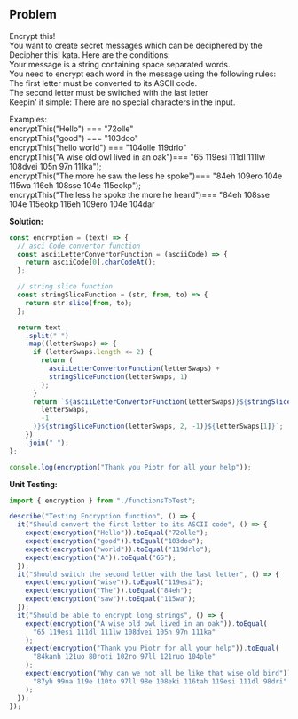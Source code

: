 ## Problem

Encrypt this! <br/>
You want to create secret messages which can be deciphered by the Decipher this! kata. Here are the conditions: <br/>
Your message is a string containing space separated words. <br/> 
You need to encrypt each word in the message using the following rules: <br/>
The first letter must be converted to its ASCII code. <br/>
The second letter must be switched with the last letter <br/>
Keepin' it simple: There are no special characters in the input. <br/>

Examples: <br/>
encryptThis("Hello") === "72olle" <br/>
encryptThis("good") === "103doo" <br/>
encryptThis("hello world") === "104olle 119drlo" <br/>
encryptThis("A wise old owl lived in an oak")=== "65 119esi 111dl 111lw 108dvei 105n 97n 111ka"); <br/>
encryptThis("The more he saw the less he spoke")=== "84eh 109ero 104e 115wa 116eh 108sse 104e 115eokp"); <br/>
encryptThis("The less he spoke the more he heard")=== "84eh 108sse 104e 115eokp 116eh 109ero 104e 104dar <br/>

**Solution:**

```javascript
const encryption = (text) => {
  // asci Code convertor function
  const asciiLetterConvertorFunction = (asciiCode) => {
    return asciiCode[0].charCodeAt();
  };

  // string slice function
  const stringSliceFunction = (str, from, to) => {
    return str.slice(from, to);
  };

  return text
    .split(" ")
    .map((letterSwaps) => {
      if (letterSwaps.length <= 2) {
        return (
          asciiLetterConvertorFunction(letterSwaps) +
          stringSliceFunction(letterSwaps, 1)
        );
      }
      return `${asciiLetterConvertorFunction(letterSwaps)}${stringSliceFunction(
        letterSwaps,
        -1
      )}${stringSliceFunction(letterSwaps, 2, -1)}${letterSwaps[1]}`;
    })
    .join(" ");
};

console.log(encryption("Thank you Piotr for all your help")); 
```

**Unit Testing:**

```javascript
import { encryption } from "./functionsToTest";

describe("Testing Encryption function", () => {
  it("Should convert the first letter to its ASCII code", () => {
    expect(encryption("Hello")).toEqual("72olle");
    expect(encryption("good")).toEqual("103doo");
    expect(encryption("world")).toEqual("119drlo");
    expect(encryption("A")).toEqual("65");
  });
  it("Should switch the second letter with the last letter", () => {
    expect(encryption("wise")).toEqual("119esi");
    expect(encryption("The")).toEqual("84eh");
    expect(encryption("saw")).toEqual("115wa");
  });
  it("Should be able to encrypt long strings", () => {
    expect(encryption("A wise old owl lived in an oak")).toEqual(
      "65 119esi 111dl 111lw 108dvei 105n 97n 111ka"
    );
    expect(encryption("Thank you Piotr for all your help")).toEqual(
      "84kanh 121uo 80roti 102ro 97ll 121ruo 104ple"
    );
    expect(encryption("Why can we not all be like that wise old bird")).toEqual(
      "87yh 99na 119e 110to 97ll 98e 108eki 116tah 119esi 111dl 98dri"
    );
  });
});
```

